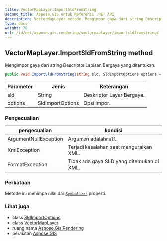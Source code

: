 ```yaml
---
title: VectorMapLayer.ImportSldFromString
second_title: Aspose.GIS untuk Referensi .NET API
description: VectorMapLayer metode. Mengimpor gaya dari string Descriptor Lapisan Bergaya yang ditentukan.
type: docs
weight: 70
url: /id/net/aspose.gis.rendering/vectormaplayer/importsldfromstring/
---
```

## VectorMapLayer.ImportSldFromString method

Mengimpor gaya dari string Descriptor Lapisan Bergaya yang ditentukan.

```csharp
public void ImportSldFromString(string sld, SldImportOptions options = null)
```

| Parameter | Jenis | Keterangan |
| --- | --- | --- |
| sld | String | Deskriptor Layer Bergaya. |
| options | SldImportOptions | Opsi impor. |

### Pengecualian

| pengecualian | kondisi |
| --- | --- |
| ArgumentNullException | Argumen adalah`null`. |
| XmlException | Terjadi kesalahan saat menguraikan XML. |
| FormatException | Tidak ada gaya SLD yang ditemukan di XML. |

### Perkataan

Metode ini menimpa nilai dari[`Symbolizer`](../symbolizer/) properti.

### Lihat juga

* class [SldImportOptions](../../../aspose.gis.rendering.sld/sldimportoptions/)
* class [VectorMapLayer](../)
* ruang nama [Aspose.Gis.Rendering](../../vectormaplayer/)
* perakitan [Aspose.GIS](../../../)


